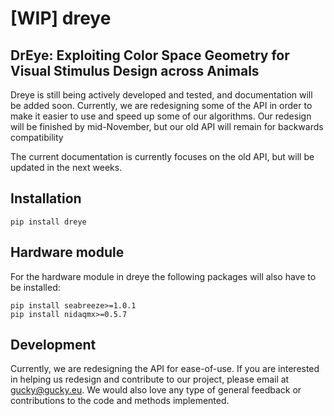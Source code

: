 # [WIP] dreye

## DrEye: Exploiting Color Space Geometry for Visual Stimulus Design across Animals

Dreye is still being actively developed and tested, and documentation will be added soon. Currently, we are redesigning some of the API in order to make it easier to use and speed up some of our algorithms. Our redesign will be finished by mid-November, but our old API will remain for backwards compatibility

The current documentation is currently focuses on the old API, but will be updated in the next weeks.

## Installation

```
pip install dreye
```

## Hardware module

For the hardware module in dreye the following packages will also have to be installed:

```
pip install seabreeze>=1.0.1
pip install nidaqmx>=0.5.7
```

## Development

Currently, we are redesigning the API for ease-of-use. If you are interested in helping us redesign and contribute to our project, please email at gucky@gucky.eu.
We would also love any type of general feedback or contributions to the code and methods implemented.